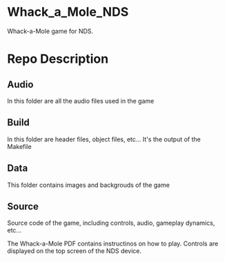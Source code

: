 # Whack_a_Mole_NDS
Whack-a-Mole game for NDS.


# Repo Description
## Audio
In this folder are all the audio files used in the game

## Build
In this folder are header files, object files, etc... It's the output of the Makefile

## Data
This folder contains images and backgrouds of the game

## Source
Source code of the game, including controls, audio, gameplay dynamics, etc...

The Whack-a-Mole PDF contains instructinos on how to play. Controls are displayed on the top screen of the NDS device.
